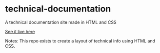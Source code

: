 # technical-documentation
A technical documentation site made in HTML and CSS

[See it live here](https://mbeckdev.github.io/technical-documentation/)

Notes:
This repo exists to create a layout of technical info using HTML and CSS. 
